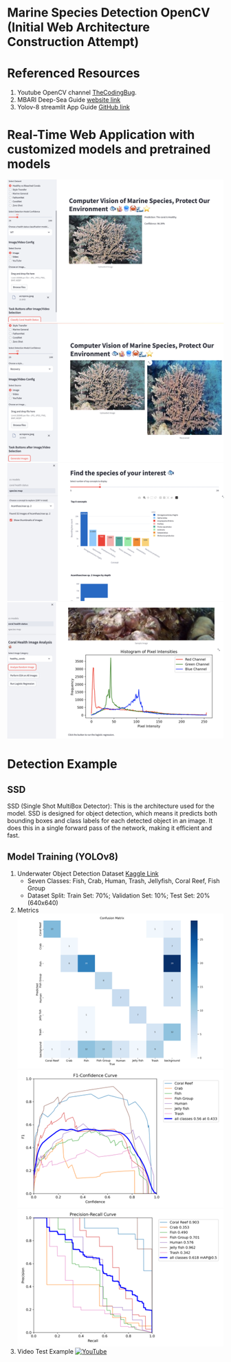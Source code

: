 # Marine Species Detection OpenCV (Initial Web Architecture Construction Attempt)
# Referenced Resources
1. Youtube OpenCV channel [TheCodingBug](https://www.youtube.com/hashtag/thecodingbug).
2. MBARI Deep-Sea Guide [website link](http://dsg.mbari.org/dsg/browsetreesearch/concept/marine%20organism)
3. Yolov-8 streamlit App Guide [GitHub link](https://github.com/CodingMantras/yolov8-streamlit-detection-tracking/tree/master)


# Real-Time Web Application with customized models and pretrained models
![Coral Health Classification Example with ViT](https://github.com/QilinZhou56/VME_Detector/blob/main/Marine%20Species%20Detection%20OpenCV/health_class.png)
![Bleached Coral Recovery Example with CycleGAN](https://github.com/QilinZhou56/VME_Detector/blob/main/Marine%20Species%20Detection%20OpenCV/recovered.png)
![Species Map](https://github.com/QilinZhou56/VME_Detector/blob/main/Marine%20Species%20Detection%20OpenCV/species.png)
![Coral Health EDA](https://github.com/QilinZhou56/VME_Detector/blob/main/Marine%20Species%20Detection%20OpenCV/pixel.png)
# Detection Example
## SSD 
SSD (Single Shot MultiBox Detector): This is the architecture used for the model. SSD is designed for object detection, which means it predicts both bounding boxes and class labels for each detected object in an image. It does this in a single forward pass of the network, making it efficient and fast.
## Model Training (YOLOv8)
1. Underwater Object Detection Dataset [Kaggle Link](https://www.kaggle.com/datasets/akshatsng/underwater-dataset-for-8-classes-with-label?select=valid)
   - Seven Classes: Fish, Crab, Human, Trash, Jellyfish, Coral Reef, Fish Group
   - Dataset Split: Train Set: 70%; Validation Set: 10%; Test Set: 20% (640x640)
2. Metrics
![Confusion Matrix](https://github.com/QilinZhou56/VME_Detector/blob/main/Marine%20Species%20Detection%20OpenCV/YOLOv8_metrics/confusion_matrix.png)
![F1 curve](https://github.com/QilinZhou56/VME_Detector/blob/main/Marine%20Species%20Detection%20OpenCV/YOLOv8_metrics/F1_curve.png)
![PR curve](https://github.com/QilinZhou56/VME_Detector/blob/main/Marine%20Species%20Detection%20OpenCV/YOLOv8_metrics/PR_curve.png)
3. Video Test Example
[![YouTube](http://i.ytimg.com/vi/W3hhkOUMFsY/hqdefault.jpg)](https://www.youtube.com/watch?v=W3hhkOUMFsY)
   
